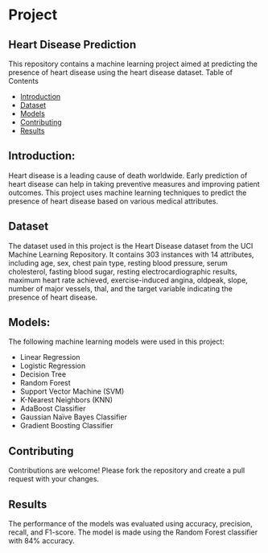 # Project

## Heart Disease Prediction
This repository contains a machine learning project aimed at predicting the presence of heart disease using the heart disease dataset.
Table of Contents
- [Introduction](#Introduction)
- [Dataset](#Dataset)
- [Models](#Models)
- [Contributing](#Contributing)
- [Results](#Results)

## Introduction: 
Heart disease is a leading cause of death worldwide. Early prediction of heart disease can help in taking preventive measures and improving patient outcomes. This project uses machine learning techniques to predict the presence of heart disease based on various medical attributes.

## Dataset
The dataset used in this project is the Heart Disease dataset from the UCI Machine Learning Repository. It contains 303 instances with 14 attributes, including age, sex, chest pain type, resting blood pressure, serum cholesterol, fasting blood sugar, resting electrocardiographic results, maximum heart rate achieved, exercise-induced angina, oldpeak, slope, number of major vessels, thal, and the target variable indicating the presence of heart disease.

## Models:
The following machine learning models were used in this project:
- Linear Regression
- Logistic Regression
- Decision Tree
- Random Forest
- Support Vector Machine (SVM)
- K-Nearest Neighbors (KNN)
- AdaBoost Classifier
- Gaussian Naïve Bayes Classifier
- Gradient Boosting Classifier

## Contributing
Contributions are welcome! Please fork the repository and create a pull request with your changes.

## Results
The performance of the models was evaluated using accuracy, precision, recall, and F1-score. The model is made using the Random Forest classifier with 84% accuracy.

